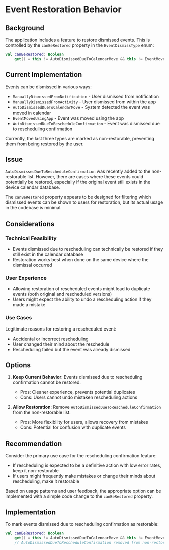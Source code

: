 # Event Restoration Behavior

## Background

The application includes a feature to restore dismissed events. This is controlled by the `canBeRestored` property in the `EventDismissType` enum:

```kotlin
val canBeRestored: Boolean
    get() = this != AutoDismissedDueToCalendarMove && this != EventMovedUsingApp && this != AutoDismissedDueToRescheduleConfirmation
```

## Current Implementation

Events can be dismissed in various ways:
- `ManuallyDismissedFromNotification` - User dismissed from notification
- `ManuallyDismissedFromActivity` - User dismissed from within the app
- `AutoDismissedDueToCalendarMove` - System detected the event was moved in calendar
- `EventMovedUsingApp` - Event was moved using the app
- `AutoDismissedDueToRescheduleConfirmation` - Event was dismissed due to rescheduling confirmation

Currently, the last three types are marked as non-restorable, preventing them from being restored by the user.

## Issue

`AutoDismissedDueToRescheduleConfirmation` was recently added to the non-restorable list. However, there are cases where these events could potentially be restored, especially if the original event still exists in the device calendar database.

The `canBeRestored` property appears to be designed for filtering which dismissed events can be shown to users for restoration, but its actual usage in the codebase is minimal.

## Considerations

### Technical Feasibility

- Events dismissed due to rescheduling can technically be restored if they still exist in the calendar database
- Restoration works best when done on the same device where the dismissal occurred

### User Experience

- Allowing restoration of rescheduled events might lead to duplicate events (both original and rescheduled versions)
- Users might expect the ability to undo a rescheduling action if they made a mistake

### Use Cases

Legitimate reasons for restoring a rescheduled event:
- Accidental or incorrect rescheduling
- User changed their mind about the reschedule
- Rescheduling failed but the event was already dismissed

## Options

1. **Keep Current Behavior**: Events dismissed due to rescheduling confirmation cannot be restored.
   - Pros: Cleaner experience, prevents potential duplicates
   - Cons: Users cannot undo mistaken rescheduling actions

2. **Allow Restoration**: Remove `AutoDismissedDueToRescheduleConfirmation` from the non-restorable list.
   - Pros: More flexibility for users, allows recovery from mistakes
   - Cons: Potential for confusion with duplicate events

## Recommendation

Consider the primary use case for the rescheduling confirmation feature:

- If rescheduling is expected to be a definitive action with low error rates, keep it non-restorable
- If users might frequently make mistakes or change their minds about rescheduling, make it restorable

Based on usage patterns and user feedback, the appropriate option can be implemented with a simple code change to the `canBeRestored` property.

## Implementation

To mark events dismissed due to rescheduling confirmation as restorable:

```kotlin
val canBeRestored: Boolean
    get() = this != AutoDismissedDueToCalendarMove && this != EventMovedUsingApp
    // AutoDismissedDueToRescheduleConfirmation removed from non-restorable list
``` 